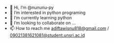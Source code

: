 - 👋 Hi, I’m @nununu-py
- 👀 I’m interested in python programing
- 🌱 I’m currently learning python
- 💞️ I’m looking to collaborate on ...
- 📫 How to reach me adiftawisnu818@gmail.com / 09021381621081@student.unsri.ac.id

<!---
nununu-py/nununu-py is a ✨ special ✨ repository because its `README.md` (this file) appears on your GitHub profile.
You can click the Preview link to take a look at your changes.
--->
